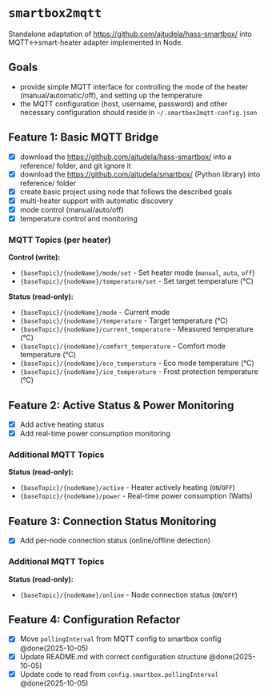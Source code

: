 # `smartbox2mqtt`

Standalone adaptation of https://github.com/ajtudela/hass-smartbox/ into MQTT<->smart-heater adapter implemented in Node.

## Goals

- provide simple MQTT interface for controlling the mode of the heater (manual/automatic/off), and setting up the temperature
- the MQTT configuration (host, username, password) and other necessary configuration should reside in `~/.smartbox2mqtt-config.json`

## Feature 1: Basic MQTT Bridge

- [x] download the https://github.com/ajtudela/hass-smartbox/ into a reference/ folder, and git ignore it
- [x] download the https://github.com/ajtudela/smartbox/ (Python library) into reference/ folder
- [x] create basic project using node that follows the described goals
- [x] multi-heater support with automatic discovery
- [x] mode control (manual/auto/off)
- [x] temperature control and monitoring

### MQTT Topics (per heater)

**Control (write):**

- `{baseTopic}/{nodeName}/mode/set` - Set heater mode (`manual`, `auto`, `off`)
- `{baseTopic}/{nodeName}/temperature/set` - Set target temperature (°C)

**Status (read-only):**

- `{baseTopic}/{nodeName}/mode` - Current mode
- `{baseTopic}/{nodeName}/temperature` - Target temperature (°C)
- `{baseTopic}/{nodeName}/current_temperature` - Measured temperature (°C)
- `{baseTopic}/{nodeName}/comfort_temperature` - Comfort mode temperature (°C)
- `{baseTopic}/{nodeName}/eco_temperature` - Eco mode temperature (°C)
- `{baseTopic}/{nodeName}/ice_temperature` - Frost protection temperature (°C)

## Feature 2: Active Status & Power Monitoring

- [x] Add active heating status
- [x] Add real-time power consumption monitoring

### Additional MQTT Topics

**Status (read-only):**

- `{baseTopic}/{nodeName}/active` - Heater actively heating (`ON`/`OFF`)
- `{baseTopic}/{nodeName}/power` - Real-time power consumption (Watts)

## Feature 3: Connection Status Monitoring

- [x] Add per-node connection status (online/offline detection)

### Additional MQTT Topics

**Status (read-only):**

- `{baseTopic}/{nodeName}/online` - Node connection status (`ON`/`OFF`)

## Feature 4: Configuration Refactor

- [x] Move `pollingInterval` from MQTT config to smartbox config @done(2025-10-05)
- [x] Update README.md with correct configuration structure @done(2025-10-05)
- [x] Update code to read from `config.smartbox.pollingInterval` @done(2025-10-05)
